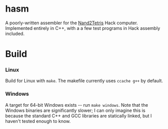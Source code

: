 # hasm
A poorly-written assembler for the [Nand2Tetris](https://www.nand2tetris.org/) Hack computer.\
Implemented entirely in C++, with a a few test programs in Hack assembly included.

# Build
### Linux
Build for Linux with `make`. The makefile currently uses `ccache g++` by default.

### Windows
A target for 64-bit Windows exists -- run `make windows`. Note that the Windows binaries are significantly slower; I can only imagine this is because the standard C++ and GCC libraries are statically linked, but I haven't tested enough to know.